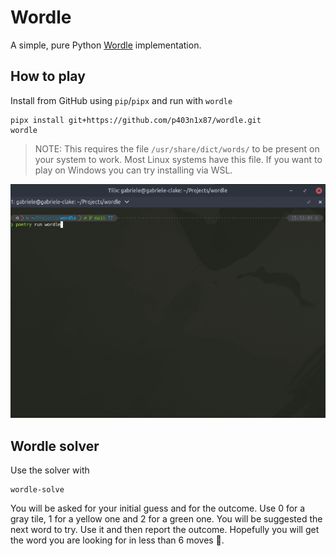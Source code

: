 # Wordle

A simple, pure Python [Wordle](https://www.powerlanguage.co.uk/wordle/)
implementation.



## How to play

Install from GitHub using `pip`/`pipx` and run with `wordle`

~~~console
pipx install git+https://github.com/p403n1x87/wordle.git
wordle
~~~

> NOTE: This requires the file `/usr/share/dict/words/` to be present on your
> system to work. Most Linux systems have this file. If you want to play on
> Windows you can try installing via WSL.

<p align="center"><img src="art/wordle.gif"/></p>


## Wordle solver

Use the solver with

~~~console
wordle-solve
~~~

You will be asked for your initial guess and for the outcome. Use 0 for a gray
tile, 1 for a yellow one and 2 for a green one. You will be suggested the next
word to try. Use it and then report the outcome. Hopefully you will get the word
you are looking for in less than 6 moves 🙂.